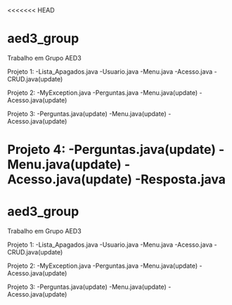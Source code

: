 <<<<<<< HEAD
# aed3_group
Trabalho em Grupo AED3

Projeto 1:
  -Lista_Apagados.java
  -Usuario.java
  -Menu.java
  -Acesso.java
  -CRUD.java(update)


Projeto 2:
  -MyException.java
  -Perguntas.java
  -Menu.java(update)
  -Acesso.java(update)

Projeto 3:
  -Perguntas.java(update)
  -Menu.java(update)
  -Acesso.java(update)
  
Projeto 4:
  -Perguntas.java(update)
  -Menu.java(update)
  -Acesso.java(update)
  -Resposta.java
=======
# aed3_group
Trabalho em Grupo AED3

Projeto 1:
  -Lista_Apagados.java
  -Usuario.java
  -Menu.java
  -Acesso.java
  -CRUD.java(update)


Projeto 2:
  -MyException.java
  -Perguntas.java
  -Menu.java(update)
  -Acesso.java(update)

Projeto 3:
  -Perguntas.java(update)
  -Menu.java(update)
  -Acesso.java(update)
